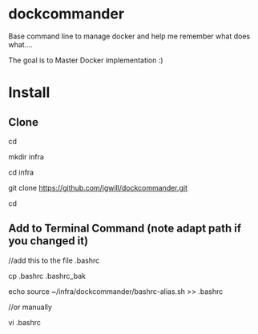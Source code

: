 # dockcommander
Base command line to manage docker and help me remember what does what....

The goal is to Master Docker implementation :)


# Install

## Clone 
cd  

mkdir infra 

cd infra 

git clone https://github.com/jgwill/dockcommander.git 

cd 

## Add to Terminal Command (note adapt path if you changed it)

//add this  to the file .bashrc

cp .bashrc .bashrc_bak 

echo source ~/infra/dockcommander/bashrc-alias.sh >> .bashrc 

//or manually

vi .bashrc 



